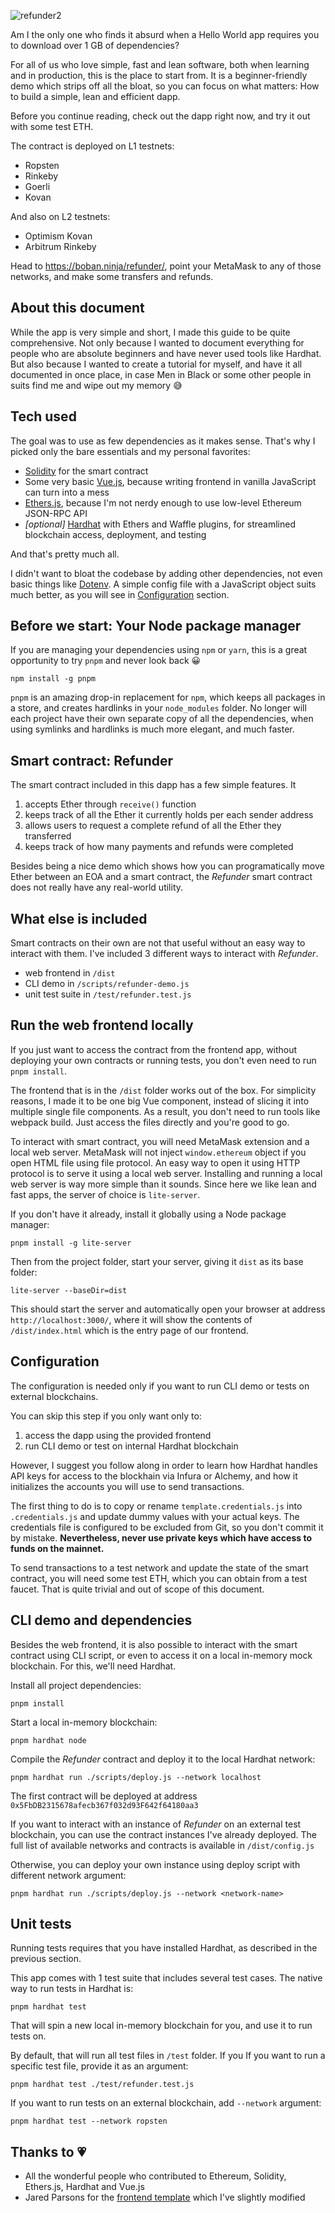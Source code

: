 ![refunder2](https://user-images.githubusercontent.com/2560022/172005566-5e96b922-9ec7-4928-bd19-16fcc10f7fcd.png)

Am I the only one who finds it absurd when a Hello World app requires you to download over 1 GB of
dependencies?

For all of us who love simple, fast and lean software, both when learning and in production, this
is the place to start from. It is a beginner-friendly demo which strips off all the bloat, so you
can focus on what matters: How to build a simple, lean and efficient dapp.

Before you continue reading, check out the dapp right now, and try it out with some test ETH.

The contract is deployed on L1 testnets:

- Ropsten
- Rinkeby
- Goerli
- Kovan

And also on L2 testnets:

- Optimism Kovan
- Arbitrum Rinkeby

Head to https://boban.ninja/refunder/, point your MetaMask to any of those networks, and make some
transfers and refunds.


About this document
-------------------

While the app is very simple and short, I made this guide to be quite comprehensive. Not only because
I wanted to document everything for people who are absolute beginners and have never used tools
like Hardhat. But also because I wanted to create a tutorial for myself, and have it all documented
in once place, in case Men in Black or some other people in suits find me and wipe out my memory 😅


Tech used
---------

The goal was to use as few dependencies as it makes sense. That's why I picked only the bare
essentials and my personal favorites:

- [Solidity](https://github.com/ethereum/solidity/) for the smart contract
- Some very basic [Vue.js](https://github.com/vuejs/core/), because writing frontend in vanilla
JavaScript can turn into a mess
- [Ethers.js](https://github.com/ethers-io/ethers.js), because I'm not nerdy enough to use low-level
Ethereum JSON-RPC API
- _[optional]_ [Hardhat](https://github.com/NomicFoundation/hardhat) with Ethers and Waffle plugins,
for streamlined blockchain access, deployment, and testing

And that's pretty much all.


I didn't want to bloat the codebase by adding other dependencies, not even basic things like
[Dotenv](https://github.com/motdotla/dotenv). A simple config file with a JavaScript object suits
much better, as you will see in [Configuration](#configuration) section.


Before we start: Your Node package manager
------------------------------------------

If you are managing your dependencies using `npm` or `yarn`, this is a great opportunity to try `pnpm`
and never look back 😀

```
npm install -g pnpm
```

`pnpm` is an amazing drop-in replacement for `npm`, which keeps all packages in a store, and creates
hardlinks in your `node_modules` folder. No longer will each project have their own separate copy of all
the dependencies, when using symlinks and hardlinks is much more elegant, and much faster.


Smart contract: Refunder
------------------------

The smart contract included in this dapp has a few simple features. It

1. accepts Ether through `receive()` function
1. keeps track of all the Ether it currently holds per each sender address
1. allows users to request a complete refund of all the Ether they transferred
1. keeps track of how many payments and refunds were completed

Besides being a nice demo which shows how you can programatically move Ether between an EOA and a
smart contract, the _Refunder_ smart contract does not really have any real-world utility.


What else is included
---------------------

Smart contracts on their own are not that useful without an easy way to interact with them. I've
included 3 different ways to interact with _Refunder_.

- web frontend in `/dist`
- CLI demo in `/scripts/refunder-demo.js`
- unit test suite in `/test/refunder.test.js`


Run the web frontend locally
----------------------------

If you just want to access the contract from the frontend app, without deploying your own contracts
or running tests, you don't even need to run `pnpm install`.

The frontend that is in the `/dist` folder works out of the box. For simplicity reasons, I made it
to be one big Vue component, instead of slicing it into multiple single file components. As a result,
you don't need to run tools like webpack build. Just access the files directly and you're good to go.

To interact with smart contract, you will need MetaMask extension and a local web server. MetaMask
will not inject `window.ethereum` object if you open HTML file using file protocol. An easy way to
open it using HTTP protocol is to serve it using a local web server. Installing and running a local
web server is way more simple than it sounds. Since here we like lean and fast apps, the server of
choice is `lite-server`.

If you don't have it already, install it globally using a Node package manager:

```
pnpm install -g lite-server
```

Then from the project folder, start your server, giving it `dist` as its base folder:

```
lite-server --baseDir=dist
```

This should start the server and automatically open your browser at address
`http://localhost:3000/`, where it will show the contents of `/dist/index.html` which is the entry
page of our frontend.


Configuration
-------------

The configuration is needed only if you want to run CLI demo or tests on external blockchains.

You can skip this step if you only want only to:

1. access the dapp using the provided frontend
1. run CLI demo or test on internal Hardhat blockchain

However, I suggest you follow along in order to learn how Hardhat handles API keys for access to
the blockhain via Infura or Alchemy, and how it initializes the accounts you will use to send
transactions.

The first thing to do is to copy or rename `template.credentials.js` into `.credentials.js` and
update dummy values with your actual keys. The credentials file is configured to be excluded from
Git, so you don't commit it by mistake. **Nevertheless, never use private keys which have access to
funds on the mainnet.**

To send transactions to a test network and update the state of the smart contract, you will need
some test ETH, which you can obtain from a test faucet. That is quite trivial and out of
scope of this document.


CLI demo and dependencies
-------------------------

Besides the web frontend, it is also possible to interact with the smart contract using CLI script,
or even to access it on a local in-memory mock blockchain. For this, we'll need Hardhat.

Install all project dependencies:

```
pnpm install
```

Start a local in-memory blockchain:

```
pnpm hardhat node
```

Compile the _Refunder_ contract and deploy it to the local Hardhat network:

```
pnpm hardhat run ./scripts/deploy.js --network localhost
```

The first contract will be deployed at address `0x5FbDB2315678afecb367f032d93F642f64180aa3`

If you want to interact with an instance of _Refunder_ on an external test blockchain, you can use the
contract instances I've already deployed. The full list of available networks and contracts is available
in `/dist/config.js`

Otherwise, you can deploy your own instance using deploy script with different network argument:

```
pnpm hardhat run ./scripts/deploy.js --network <network-name>
```


Unit tests
----------

Running tests requires that you have installed Hardhat, as described in the previous section.

This app comes with 1 test suite that includes several test cases. The native way to run tests in
Hardhat is:

```
pnpm hardhat test
```

That will spin a new local in-memory blockchain for you, and use it to run tests on.

By default, that will run all test files in `/test` folder. If you If you want to run a specific
test file, provide it as an argument:

```
pnpm hardhat test ./test/refunder.test.js
```

If you want to run tests on an external blockchain, add `--network` argument:

```
pnpm hardhat test --network ropsten
```


Thanks to 💗
------------

- All the wonderful people who contributed to Ethereum, Solidity, Ethers.js, Hardhat and Vue.js
- Jared Parsons for the [frontend template](https://codepen.io/jared-parsons/pen/xxVoebB) which
I've slightly modified
